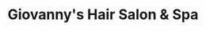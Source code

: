 ---
title: "Giovanny's Hair Salon & Spa"
url: /union-city/giovannys-hair-salon-und-spa/
shop: Friseur
---